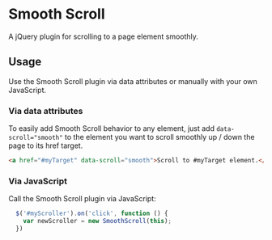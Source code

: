 Smooth Scroll
=============

A jQuery plugin for scrolling to a page element smoothly.

## Usage

Use the Smooth Scroll plugin via data attributes or manually with your own JavaScript.

### Via data attributes
To easily add Smooth Scroll behavior to any element, just add `data-scroll="smooth"` to the element you want to scroll smoothly up / down the page to its href target.

```html
<a href="#myTarget" data-scroll="smooth">Scroll to #myTarget element.</a>
```

  <h3>Via JavaScript</h3>
  <p>Call the Smooth Scroll plugin via JavaScript:</p>

```js
  $('#myScroller').on('click', function () {
    var newScroller = new SmoothScroll(this);
  })
```

